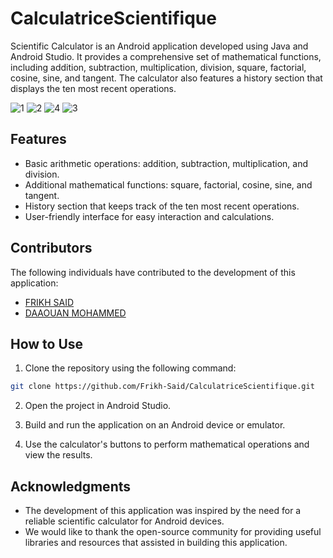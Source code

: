 # CalculatriceScientifique


Scientific Calculator is an Android application developed using Java and Android Studio. It provides a comprehensive set of mathematical functions, including addition, subtraction, multiplication, division, square, factorial, cosine, sine, and tangent. The calculator also features a history section that displays the ten most recent operations.

![1](https://github.com/Frikh-Said/CalculatriceScientifique/assets/123327203/934ccdfd-a235-48e6-9a6a-b9ea3aa66817)
![2](https://github.com/Frikh-Said/CalculatriceScientifique/assets/123327203/2b074f38-adea-4ef6-a098-0f460a9e59b0)
![4](https://github.com/Frikh-Said/CalculatriceScientifique/assets/123327203/0853c5d8-8f60-4bb8-ac33-b152980cddfb)
![3](https://github.com/Frikh-Said/CalculatriceScientifique/assets/123327203/d8656d2f-f890-4a93-a81d-7aa8b11fd68e)


## Features

- Basic arithmetic operations: addition, subtraction, multiplication, and division.
- Additional mathematical functions: square, factorial, cosine, sine, and tangent.
- History section that keeps track of the ten most recent operations.
- User-friendly interface for easy interaction and calculations.

## Contributors

The following individuals have contributed to the development of this application:

- [FRIKH SAID](https://github.com/Frikh-Said)
- [DAAOUAN MOHAMMED](https://github.com/Daaouan-Mohammed)


## How to Use

1. Clone the repository using the following command:

```bash
git clone https://github.com/Frikh-Said/CalculatriceScientifique.git
```

2. Open the project in Android Studio.

3. Build and run the application on an Android device or emulator.

4. Use the calculator's buttons to perform mathematical operations and view the results.


## Acknowledgments

- The development of this application was inspired by the need for a reliable scientific calculator for Android devices.
- We would like to thank the open-source community for providing useful libraries and resources that assisted in building this application.

